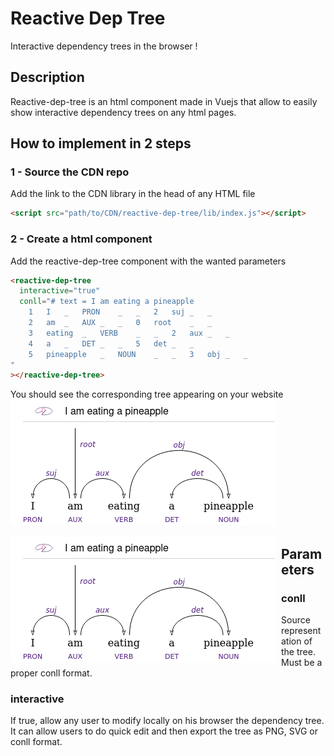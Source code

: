 # Reactive Dep Tree

Interactive dependency trees in the browser !

## Description
Reactive-dep-tree is an html component made in Vuejs that allow to easily show interactive dependency trees on any html pages.

## How to implement in 2 steps

### 1 - Source the CDN repo
Add the link to the CDN library in the head of any HTML file

```html
<script src="path/to/CDN/reactive-dep-tree/lib/index.js"></script>
```

### 2 - Create a <reactive-dep-tree> html component
Add the reactive-dep-tree component with the wanted parameters
```html
<reactive-dep-tree
  interactive="true"
  conll="# text = I am eating a pineapple
    1	I	_	PRON	_	_	2	suj	_	_
    2	am	_	AUX	_	_	0	root	_	_
    3	eating	_	VERB	_	_	2	aux	_	_
    4	a	_	DET	_	_	5	det	_	_
    5	pineapple	_	NOUN	_	_	3	obj	_	_
"
></reactive-dep-tree>
```

You should see the corresponding tree appearing on your website
![image info](./docs/I_am_eating_a_pineapple.png)

<img src="docs/I_am_eating_a_pineapple.png"
     alt="Markdown Monster icon"
     style="float: left; margin-right: 10px;" />

## Parameters

### conll
Source representation of the tree. Must be a proper conll format.

### interactive
If true, allow any user to modify locally on his browser the dependency tree. It can allow users to do quick edit and then export the tree as PNG, SVG or conll format.


